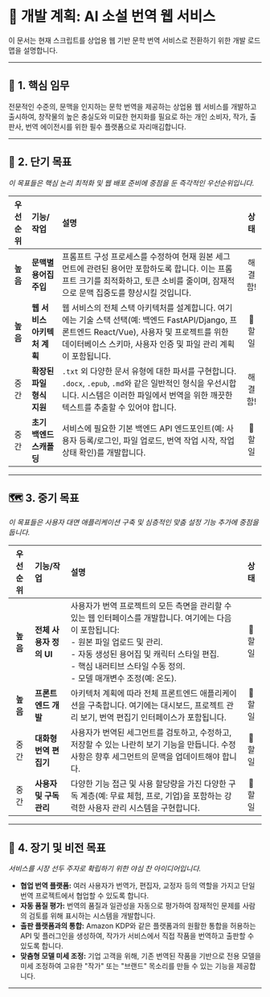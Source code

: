 # 🚀 개발 계획: AI 소설 번역 웹 서비스

이 문서는 현재 스크립트를 상업용 웹 기반 문학 번역 서비스로 전환하기 위한 개발 로드맵을 설명합니다.

---

## 🎯 1. 핵심 임무

전문적인 수준의, 문맥을 인지하는 문학 번역을 제공하는 상업용 웹 서비스를 개발하고 출시하여, 창작물의 높은 충실도와 미묘한 현지화를 필요로 하는 개인 소비자, 작가, 출판사, 번역 에이전시를 위한 필수 플랫폼으로 자리매김합니다.

---

## 🌟 2. 단기 목표

*이 목표들은 핵심 논리 최적화 및 웹 배포 준비에 중점을 둔 즉각적인 우선순위입니다.*

| 우선순위 | 기능/작업 | 설명 | 상태 |
| :---: | :--- | :--- | :---: |
| **높음** | **문맥별 용어집 주입** | 프롬프트 구성 프로세스를 수정하여 현재 원본 세그먼트에 관련된 용어만 포함하도록 합니다. 이는 프롬프트 크기를 최적화하고, 토큰 소비를 줄이며, 잠재적으로 문맥 집중도를 향상시킬 것입니다. | 해결함! |
| **높음** | **웹 서비스 아키텍처 계획** | 웹 서비스의 전체 스택 아키텍처를 설계합니다. 여기에는 기술 스택 선택(예: 백엔드 FastAPI/Django, 프론트엔드 React/Vue), 사용자 및 프로젝트를 위한 데이터베이스 스키마, 사용자 인증 및 파일 관리 계획이 포함됩니다. | 📝 할 일 |
| 중간 | **확장된 파일 형식 지원** | `.txt` 외 다양한 문서 유형에 대한 파서를 구현합니다. `.docx`, `.epub`, `.md`와 같은 일반적인 형식을 우선시합니다. 시스템은 이러한 파일에서 번역을 위한 깨끗한 텍스트를 추출할 수 있어야 합니다. | 해결함! |
| 중간 | **초기 백엔드 스캐폴딩** | 서비스에 필요한 기본 백엔드 API 엔드포인트(예: 사용자 등록/로그인, 파일 업로드, 번역 작업 시작, 작업 상태 확인)를 개발합니다. | 📝 할 일 |

---

## 🗺️ 3. 중기 목표

*이 목표들은 사용자 대면 애플리케이션 구축 및 심층적인 맞춤 설정 기능 추가에 중점을 둡니다.*

| 우선순위 | 기능/작업 | 설명 | 상태 |
| :---: | :--- | :--- | :---: |
| **높음** | **전체 사용자 정의 UI** | 사용자가 번역 프로젝트의 모든 측면을 관리할 수 있는 웹 인터페이스를 개발합니다. 여기에는 다음이 포함됩니다: <br>- 원본 파일 업로드 및 관리. <br>- 자동 생성된 용어집 및 캐릭터 스타일 편집. <br>- 핵심 내러티브 스타일 수동 정의. <br>- 모델 매개변수 조정(예: 온도). | 📝 할 일 |
| **높음** | **프론트엔드 개발** | 아키텍처 계획에 따라 전체 프론트엔드 애플리케이션을 구축합니다. 여기에는 대시보드, 프로젝트 관리 보기, 번역 편집기 인터페이스가 포함됩니다. | 📝 할 일 |
| 중간 | **대화형 번역 편집기** | 사용자가 번역된 세그먼트를 검토하고, 수정하고, 저장할 수 있는 나란히 보기 기능을 만듭니다. 수정 사항은 향후 세그먼트의 문맥을 업데이트해야 합니다. | 📝 할 일 |
| 중간 | **사용자 및 구독 관리** | 다양한 기능 접근 및 사용 할당량을 가진 다양한 구독 계층(예: 무료 체험, 프로, 기업)을 포함하는 강력한 사용자 관리 시스템을 구현합니다. | 📝 할 일 |

---

## 🔭 4. 장기 및 비전 목표

*서비스를 시장 선두 주자로 확립하기 위한 야심 찬 아이디어입니다.*

- **협업 번역 플랫폼:** 여러 사용자가 번역가, 편집자, 교정자 등의 역할을 가지고 단일 번역 프로젝트에서 협업할 수 있도록 합니다.
- **자동 품질 평가:** 번역의 품질과 일관성을 자동으로 평가하여 잠재적인 문제를 사람의 검토를 위해 표시하는 시스템을 개발합니다.
- **출판 플랫폼과의 통합:** Amazon KDP와 같은 플랫폼과의 원활한 통합을 허용하는 API 및 플러그인을 생성하여, 작가가 서비스에서 직접 작품을 번역하고 출판할 수 있도록 합니다.
- **맞춤형 모델 미세 조정:** 기업 고객을 위해, 기존 번역된 작품을 기반으로 전용 모델을 미세 조정하여 고유한 "작가" 또는 "브랜드" 목소리를 만들 수 있는 기능을 제공합니다.

---
